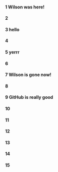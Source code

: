 #### 1 Wilson was here!
#### 2
#### 3 hello
#### 4
#### 5 yerrr
#### 6
#### 7 Wilson is gone now!
#### 8
#### 9 GitHub is really good
#### 10
#### 11
#### 12
#### 13
#### 14
#### 15